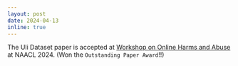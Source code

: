 ```yaml
---
layout: post
date: 2024-04-13
inline: true
---
```


The Uli Dataset paper is accepted at <a href="https://www.workshopononlineabuse.com/">Workshop on Online Harms and Abuse</a> at NAACL 2024. (Won the `Outstanding Paper Award`!!) 